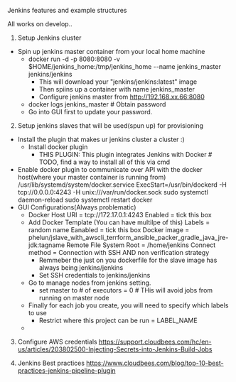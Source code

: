 Jenkins features and example structures

All works on develop..

1. Setup Jenkins cluster
  - Spin up jenkins master container from your local home machine
    - docker run -d -p 8080:8080 -v $HOME/jenkins_home:/tmp/jenkins_home --name jenkins_master jenkins/jenkins
      - This will download your "jenkins/jenkins:latest" image
      - Then spiins up a container with name jenkins_master  
      - Configure jenkins master from http://192.168.xx.66:8080
    - docker logs jenkins_master # Obtain password
    - Go into GUI first to update your password.

2. Setup jenkins slaves that will be used(spun up) for provisioning
  - Install the plugin that makes ur jenkins cluster a cluster :)
    - Install docker plugin
      - THIS PLUGIN: This plugin integrates Jenkins with Docker # TODO, find a way to install all of this via cmd
  - Enable docker plugin to communicate over API with the docker host(where your master container is running from)
        /usr/lib/systemd/system/docker.service
        ExecStart=/usr/bin/dockerd  -H tcp://0.0.0.0:4243 -H unix:///var/run/docker.sock
        sudo systemctl daemon-reload
        sudo systemctl restart docker
  - GUI Configurations(Always problematic)
    - Docker Host URI = tcp://172.17.0.1:4243
      Enabled = tick this box
    - Add Docker Template (You can have multilpe of this)
      Labels = random name
      Eanabled = tick this box
      Docker image =  phelun/jslave_with_awscli_terrform_ansible_packer_gradle_java_jre-jdk:tagname
      Remote File System Root = /home/jenkins
      Connect method = Connection with SSH AND non verification strategy
        - Remmeber the just on you dockerfile for the slave image has always being jenkins/jenkins
        - Set SSH credentials to jenkins/jenkins
    - Go to manage nodes from jenkins setting.
        - set master to 	# of executors = 0 # THis will avoid jobs from running on master node
    - Finally for each job you create, you will need to specify which labels to use
        - Restrict where this project can be run = LABEL_NAME
    -

3. Configure AWS credentials
https://support.cloudbees.com/hc/en-us/articles/203802500-Injecting-Secrets-into-Jenkins-Build-Jobs

4. Jenkins Best practices 
https://www.cloudbees.com/blog/top-10-best-practices-jenkins-pipeline-plugin


